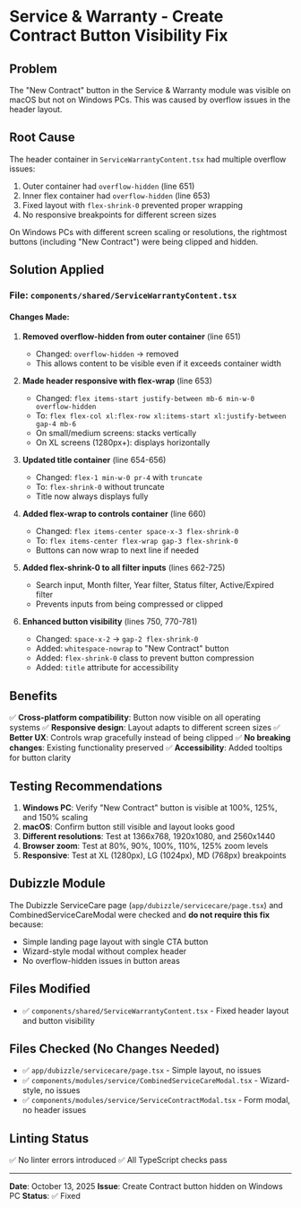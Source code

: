 # Service & Warranty - Create Contract Button Visibility Fix

## Problem
The "New Contract" button in the Service & Warranty module was visible on macOS but not on Windows PCs. This was caused by overflow issues in the header layout.

## Root Cause
The header container in `ServiceWarrantyContent.tsx` had multiple overflow issues:
1. Outer container had `overflow-hidden` (line 651)
2. Inner flex container had `overflow-hidden` (line 653)
3. Fixed layout with `flex-shrink-0` prevented proper wrapping
4. No responsive breakpoints for different screen sizes

On Windows PCs with different screen scaling or resolutions, the rightmost buttons (including "New Contract") were being clipped and hidden.

## Solution Applied

### File: `components/shared/ServiceWarrantyContent.tsx`

#### Changes Made:

1. **Removed overflow-hidden from outer container** (line 651)
   - Changed: `overflow-hidden` → removed
   - This allows content to be visible even if it exceeds container width

2. **Made header responsive with flex-wrap** (line 653)
   - Changed: `flex items-start justify-between mb-6 min-w-0 overflow-hidden`
   - To: `flex flex-col xl:flex-row xl:items-start xl:justify-between gap-4 mb-6`
   - On small/medium screens: stacks vertically
   - On XL screens (1280px+): displays horizontally

3. **Updated title container** (line 654-656)
   - Changed: `flex-1 min-w-0 pr-4` with `truncate`
   - To: `flex-shrink-0` without truncate
   - Title now always displays fully

4. **Added flex-wrap to controls container** (line 660)
   - Changed: `flex items-center space-x-3 flex-shrink-0`
   - To: `flex items-center flex-wrap gap-3 flex-shrink-0`
   - Buttons can now wrap to next line if needed

5. **Added flex-shrink-0 to all filter inputs** (lines 662-725)
   - Search input, Month filter, Year filter, Status filter, Active/Expired filter
   - Prevents inputs from being compressed or clipped

6. **Enhanced button visibility** (lines 750, 770-781)
   - Changed: `space-x-2` → `gap-2 flex-shrink-0`
   - Added: `whitespace-nowrap` to "New Contract" button
   - Added: `flex-shrink-0` class to prevent button compression
   - Added: `title` attribute for accessibility

## Benefits

✅ **Cross-platform compatibility**: Button now visible on all operating systems
✅ **Responsive design**: Layout adapts to different screen sizes
✅ **Better UX**: Controls wrap gracefully instead of being clipped
✅ **No breaking changes**: Existing functionality preserved
✅ **Accessibility**: Added tooltips for button clarity

## Testing Recommendations

1. **Windows PC**: Verify "New Contract" button is visible at 100%, 125%, and 150% scaling
2. **macOS**: Confirm button still visible and layout looks good
3. **Different resolutions**: Test at 1366x768, 1920x1080, and 2560x1440
4. **Browser zoom**: Test at 80%, 90%, 100%, 110%, 125% zoom levels
5. **Responsive**: Test at XL (1280px), LG (1024px), MD (768px) breakpoints

## Dubizzle Module

The Dubizzle ServiceCare page (`app/dubizzle/servicecare/page.tsx`) and CombinedServiceCareModal were checked and **do not require this fix** because:
- Simple landing page layout with single CTA button
- Wizard-style modal without complex header
- No overflow-hidden issues in button areas

## Files Modified

- ✅ `components/shared/ServiceWarrantyContent.tsx` - Fixed header layout and button visibility

## Files Checked (No Changes Needed)

- ✅ `app/dubizzle/servicecare/page.tsx` - Simple layout, no issues
- ✅ `components/modules/service/CombinedServiceCareModal.tsx` - Wizard-style, no issues
- ✅ `components/modules/service/ServiceContractModal.tsx` - Form modal, no header issues

## Linting Status

✅ No linter errors introduced
✅ All TypeScript checks pass

---

**Date**: October 13, 2025
**Issue**: Create Contract button hidden on Windows PC
**Status**: ✅ Fixed




